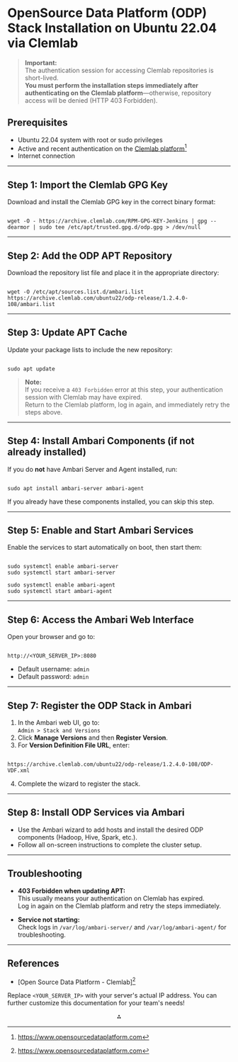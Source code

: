 # OpenSource Data Platform (ODP) Stack Installation on Ubuntu 22.04 via Clemlab

> **Important:**  
> The authentication session for accessing Clemlab repositories is short-lived.  
> **You must perform the installation steps immediately after authenticating on the Clemlab platform**—otherwise, repository access will be denied (HTTP 403 Forbidden).

## Prerequisites

- Ubuntu 22.04 system with root or sudo privileges
- Active and recent authentication on the [Clemlab platform](https://www.opensourcedataplatform.com)[^2]
- Internet connection

---

## Step 1: Import the Clemlab GPG Key

Download and install the Clemlab GPG key in the correct binary format:

```

wget -O - https://archive.clemlab.com/RPM-GPG-KEY-Jenkins | gpg --dearmor | sudo tee /etc/apt/trusted.gpg.d/odp.gpg > /dev/null

```

---

## Step 2: Add the ODP APT Repository

Download the repository list file and place it in the appropriate directory:

```

wget -O /etc/apt/sources.list.d/ambari.list https://archive.clemlab.com/ubuntu22/odp-release/1.2.4.0-108/ambari.list

```

---

## Step 3: Update APT Cache

Update your package lists to include the new repository:

```

sudo apt update

```

> **Note:**  
> If you receive a `403 Forbidden` error at this step, your authentication session with Clemlab may have expired.  
> Return to the Clemlab platform, log in again, and immediately retry the steps above.

---

## Step 4: Install Ambari Components (if not already installed)

If you do **not** have Ambari Server and Agent installed, run:

```

sudo apt install ambari-server ambari-agent

```

If you already have these components installed, you can skip this step.

---

## Step 5: Enable and Start Ambari Services

Enable the services to start automatically on boot, then start them:

```

sudo systemctl enable ambari-server
sudo systemctl start ambari-server

sudo systemctl enable ambari-agent
sudo systemctl start ambari-agent

```

---

## Step 6: Access the Ambari Web Interface

Open your browser and go to:

```

http://<YOUR_SERVER_IP>:8080

```

- Default username: `admin`
- Default password: `admin`

---

## Step 7: Register the ODP Stack in Ambari

1. In the Ambari web UI, go to:  
   `Admin > Stack and Versions`
2. Click **Manage Versions** and then **Register Version**.
3. For **Version Definition File URL**, enter:

```

https://archive.clemlab.com/ubuntu22/odp-release/1.2.4.0-108/ODP-VDF.xml

```

4. Complete the wizard to register the stack.

---

## Step 8: Install ODP Services via Ambari

- Use the Ambari wizard to add hosts and install the desired ODP components (Hadoop, Hive, Spark, etc.).
- Follow all on-screen instructions to complete the cluster setup.

---

## Troubleshooting

- **403 Forbidden when updating APT:**  
This usually means your authentication on Clemlab has expired.  
Log in again on the Clemlab platform and retry the steps immediately.

- **Service not starting:**  
Check logs in `/var/log/ambari-server/` and `/var/log/ambari-agent/` for troubleshooting.

---

## References

- [Open Source Data Platform - Clemlab][^2]


Replace `<YOUR_SERVER_IP>` with your server's actual IP address.
You can further customize this documentation for your team's needs!

<div style="text-align: center">⁂</div>

[^1]: https://askubuntu.com/questions/1291732/cant-close-authentication-required-window-after-login

[^2]: https://www.opensourcedataplatform.com

[^3]: https://forum.image.sc/t/new-ubuntu-22-04-installation-server-and-web/93716

[^4]: https://community.passbolt.com/t/problem-finishing-install-on-ubuntu-22-04-2-lts/7022

[^5]: https://hostman.com/tutorials/installing-lamp-stack-on-ubuntu/

[^6]: https://computingforgeeks.com/openstack-deployment-on-ubuntu-with-devstack/

[^7]: https://www.youtube.com/watch?v=6I1Xg843sTI

[^8]: https://github.com/thorstenb/odpdown

[^9]: https://docs.openstack.org/horizon/latest/install/install-ubuntu.html

[^10]: https://stackoverflow.com/questions/73338845/how-to-install-openstack-on-ubuntu-in-2022

